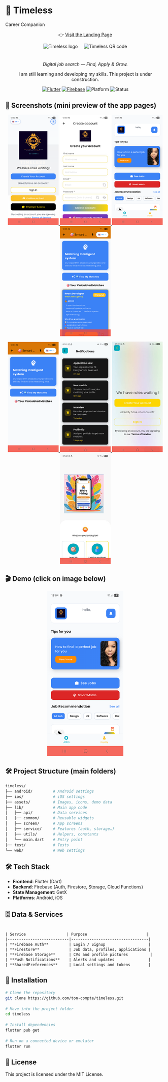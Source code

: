 # 🚀 Timeless  
Career Companion  


<p align="center">
  👉 <a href="https://holbiwan.github.io/timeless/">Visit the Landing Page</a>
</p>

<p align="center">
  <img src="https://zupimages.net/up/25/39/hjun.png" alt="Timeless logo" width="280">
  &nbsp;&nbsp;&nbsp;
  <img src="https://zupimages.net/up/25/39/b9yj.png" alt="Timeless QR code" width="270">
</p>



<h1 align="center"></h1>
<p align="center"><em>Digital job search — Find, Apply & Grow.</em></p>  

<p align="center">
  I am still learning and developing my skills. This project is under construction.
</p>

<p align="center">
  <a href="https://flutter.dev"><img alt="Flutter" src="https://img.shields.io/badge/Flutter-3.x-02569B?logo=flutter&logoColor=white"></a>
  <a href="https://firebase.google.com"><img alt="Firebase" src="https://img.shields.io/badge/Firebase-Auth%20%7C%20Firestore-FFCA28?logo=firebase&logoColor=black"></a>
  <img alt="Platform" src="https://img.shields.io/badge/Platform-Android-3DDC84?logo=android&logoColor=white">
  <img alt="Status" src="https://img.shields.io/badge/Status-Demo%20Day-4CAF50">
</p>




## 📸 Screenshots (mini preview of the app pages)

<p align="center">
  <a href="assets/screenshots/First_Screen_Connex.png">
    <img src="assets/screenshots/First_Screen_Connex.png" width="160" alt="First screen">
  </a>
  <a href="assets/screenshots/Create_Your_Account.png">
    <img src="assets/screenshots/Create_Your_Account.png" width="160" alt="Create account">
  </a>
  <a href="assets/screenshots/Dashboard.png">
    <img src="assets/screenshots/Dashboard.png" width="160" alt="Dashboard">
  </a>
  <a href="assets/screenshots/Find_My_Matches.png">
    <img src="assets/screenshots/Find_My_Matches.png" width="160" alt="Find my matches">
  </a>
</p>

<p align="center">
  <a href="assets/screenshots/Matching_system.png">
    <img src="assets/screenshots/Matching_system.png" width="160" alt="Matching system">
  </a>
  <a href="assets/screenshots/Notifs.png">
    <img src="assets/screenshots/Notifs.png" width="160" alt="Notifications">
  </a>
  <a href="assets/screenshots/Employer%20screen.png">
    <img src="assets/screenshots/Employer%20screen.png" width="160" alt="Employer screen">
  </a>
  <a href="assets/screenshots/Hiring.png">
    <img src="assets/screenshots/Hiring.png" width="160" alt="Hiring">
  </a>
</p>


## 🎬 Demo (click on image below)

<p align="center">
  <a href="https://drive.google.com/file/d/1rluLEb_Vo9qcsesfhSVJpYSz6heZSxV8/view?usp=sharing" target="_blank">
    <img src="assets/screenshots/Dashboard.png" width="240" alt="Demo thumbnail">
  </a>
</p>


## 🛠️ Project Structure (main folders)

```bash
timeless/
├── android/         # Android settings
├── ios/             # iOS settings
├── assets/          # Images, icons, demo data
├── lib/             # Main app code
│   ├── api/         # Data services
│   ├── common/      # Reusable widgets
│   ├── screen/      # App screens
│   ├── service/     # Features (auth, storage…)
│   ├── utils/       # Helpers, constants
│   └── main.dart    # Entry point
├── test/            # Tests
└── web/             # Web settings
```

## 🛠️ Tech Stack
- **Frontend**: Flutter (Dart)  
- **Backend**: Firebase (Auth, Firestore, Storage, Cloud Functions)  
- **State Management**: GetX  
- **Platforms**: Android, iOS

## 🗄️ Data & Services
```

| Service                  | Purpose                          |
|---------------------------|----------------------------------|
| **Firebase Auth**         | Login / Signup                   |
| **Firestore**             | Job data, profiles, applications |
| **Firebase Storage**      | CVs and profile pictures          |
| **Push Notifications**    | Alerts and updates               |
| **SharedPreferences**     | Local settings and tokens        |

```



## 🚧 Installation

```bash
# Clone the repository
git clone https://github.com/ton-compte/timeless.git

# Move into the project folder
cd timeless

# Install dependencies
flutter pub get

# Run on a connected device or emulator
flutter run
```

## 📜 License
This project is licensed under the MIT License.










